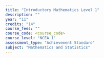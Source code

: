 ```yaml
---
title: "Introductory Mathematics Level 1"
description: ""
year: "11"
credits: "14"
course_fees: ""
course_code: <course_code>
course_level: "NCEA 1"
assessment_type: "Achievement Standard"
subject: "Mathematics and Statistics"
---
```

